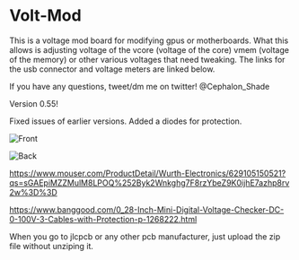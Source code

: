 # Volt-Mod

This is a voltage mod board for modifying gpus or motherboards. What this allows is adjusting voltage of the vcore (voltage of the core) vmem (voltage of the memory) or other various voltages that need tweaking. The links for the usb connector and voltage meters are linked below.  

If you have any questions, tweet/dm me on twitter! @Cephalon_Shade

Version 0.55! 

Fixed issues of earlier versions. Added a diodes for protection. 


![Front](https://i.imgur.com/6uolzz4.png)

![Back](https://i.imgur.com/FRR6gyY.png)


https://www.mouser.com/ProductDetail/Wurth-Electronics/629105150521?qs=sGAEpiMZZMulM8LPOQ%252Byk2Wnkghg7F8rzYbeZ9K0ijhE7azhp8rv2w%3D%3D

https://www.banggood.com/0_28-Inch-Mini-Digital-Voltage-Checker-DC-0-100V-3-Cables-with-Protection-p-1268222.html


When you go to jlcpcb or any other pcb manufacturer, just upload the zip file without unziping it. 
